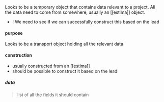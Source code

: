 
Looks to be a temporary object that contains data relevant to a project. All the data need to come from somewhere, usually an [[estima]] object.
* ! We need to see if we can successfully construct this based on the lead

#### purpose
Looks to be a transport object holding all the relevant data

#### construction
- usually constructed from an [[estima]]
- should be possible to construct it based on the lead

##### data
> list of all the fields it should contain



